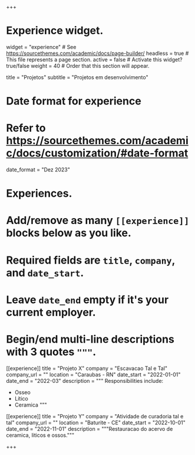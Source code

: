 +++
# Experience widget.
widget = "experience"  # See https://sourcethemes.com/academic/docs/page-builder/
headless = true  # This file represents a page section.
active = false  # Activate this widget? true/false
weight = 40  # Order that this section will appear.

title = "Projetos"
subtitle = "Projetos em desenvolvimento"

# Date format for experience
#   Refer to https://sourcethemes.com/academic/docs/customization/#date-format
date_format = "Dez 2023"

# Experiences.
#   Add/remove as many `[[experience]]` blocks below as you like.
#   Required fields are `title`, `company`, and `date_start`.
#   Leave `date_end` empty if it's your current employer.
#   Begin/end multi-line descriptions with 3 quotes `"""`.
[[experience]]
  title = "Projeto X"
  company = "Escavacao Tal e Tal"
  company_url = ""
  location = "Caraubas - RN"
  date_start = "2022-01-01"
  date_end = "2022-03"
  description = """
  Responsibilities include:
  
  * Osseo
  * Lítico
  * Ceramica
  """

[[experience]]
  title = "Projeto Y"
  company = "Atividade de curadoria tal e tal"
  company_url = ""
  location = "Baturite - CE"
  date_start = "2022-10-01"
  date_end = "2022-11-01"
  description = """Restauracao do acervo de ceramica, liticos e ossos."""

+++
